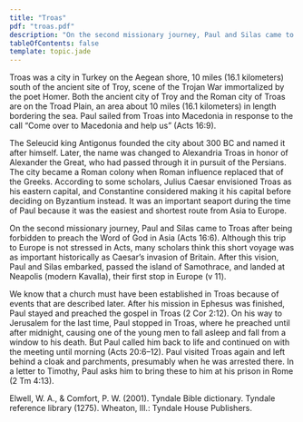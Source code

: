 ```yaml
---
title: "Troas"
pdf: "troas.pdf"
description: "On the second missionary journey, Paul and Silas came to Troas after being forbidden to preach the Word of God in Asia (Acts 16:6)."
tableOfContents: false
template: topic.jade
---
```


Troas was a city in Turkey on the Aegean shore, 10 miles (16.1
kilometers) south of the ancient site of Troy, scene of the Trojan War
immortalized by the poet Homer. Both the ancient city of Troy and the
Roman city of Troas are on the Troad Plain, an area about 10 miles (16.1
kilometers) in length bordering the sea. Paul sailed from Troas into
Macedonia in response to the call “Come over to Macedonia and help us”
(Acts 16:9).

The Seleucid king Antigonus founded the city about 300 BC and named it
after himself. Later, the name was changed to Alexandria Troas in honor
of Alexander the Great, who had passed through it in pursuit of the
Persians. The city became a Roman colony when Roman influence replaced
that of the Greeks. According to some scholars, Julius Caesar envisioned
Troas as his eastern capital, and Constantine considered making it his
capital before deciding on Byzantium instead. It was an important
seaport during the time of Paul because it was the easiest and shortest
route from Asia to Europe.

On the second missionary journey, Paul and Silas came to Troas after
being forbidden to preach the Word of God in Asia (Acts 16:6). Although
this trip to Europe is not stressed in Acts, many scholars think this
short voyage was as important historically as Caesar’s invasion of
Britain. After this vision, Paul and Silas embarked, passed the island
of Samothrace, and landed at Neapolis (modern Kavalla), their first stop
in Europe (v 11).

We know that a church must have been established in Troas because of
events that are described later. After his mission in Ephesus was
finished, Paul stayed and preached the gospel in Troas (2 Cor 2:12). On
his way to Jerusalem for the last time, Paul stopped in Troas, where he
preached until after midnight, causing one of the young men to fall
asleep and fall from a window to his death. But Paul called him back to
life and continued on with the meeting until morning (Acts 20:6–12).
Paul visited Troas again and left behind a cloak and parchments,
presumably when he was arrested there. In a letter to Timothy, Paul asks
him to bring these to him at his prison in Rome (2 Tm 4:13).

Elwell, W. A., & Comfort, P. W. (2001). Tyndale Bible dictionary.
Tyndale reference library (1275). Wheaton, Ill.: Tyndale House
Publishers.

